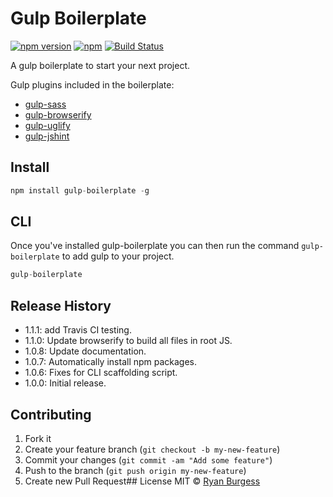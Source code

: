 # Gulp Boilerplate

[![npm version](https://badge.fury.io/js/gulp-boilerplate.svg)](http://badge.fury.io/js/gulp-boilerplate) [![npm](https://img.shields.io/npm/dm/gulp-boilerplate.svg)](https://github.com/ryanburgess/gulp-boilerplate) [![Build Status](https://travis-ci.org/ryanburgess/gulp-boilerplate.svg?branch=master)](https://travis-ci.org/ryanburgess/gulp-boilerplate)

A gulp boilerplate to start your next project.

Gulp plugins included in the boilerplate:
* [gulp-sass](https://github.com/dlmanning/gulp-sass)
* [gulp-browserify](https://github.com/deepak1556/gulp-browserify)
* [gulp-uglify](https://github.com/terinjokes/gulp-uglify)
* [gulp-jshint](https://github.com/spalger/gulp-jshint)

## Install
```js
npm install gulp-boilerplate -g
```

## CLI
Once you've installed gulp-boilerplate you can then run the command `gulp-boilerplate` to add gulp to your project.

```js
gulp-boilerplate
```

## Release History
* 1.1.1: add Travis CI testing.
* 1.1.0: Update browserify to build all files in root JS.
* 1.0.8: Update documentation.
* 1.0.7: Automatically install npm packages.
* 1.0.6: Fixes for CLI scaffolding script.
* 1.0.0: Initial release.
 
## Contributing
1. Fork it
2. Create your feature branch (`git checkout -b my-new-feature`)
3. Commit your changes (`git commit -am "Add some feature"`)
4. Push to the branch (`git push origin my-new-feature`)
5. Create new Pull Request## License
MIT © [Ryan Burgess](http://github.com/ryanburgess)
